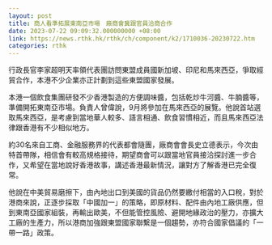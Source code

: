 ```yaml
---
layout: post
title: 商人看準拓展東南亞市場　廠商會冀跟官員洽商合作
date: 2023-07-22 09:09:32.000000000 +08:00
link: https://news.rthk.hk/rthk/ch/component/k2/1710036-20230722.htm
categories: rthk
---
```


行政長官李家超明天率領代表團訪問東盟成員國新加坡、印尼和馬來西亞，爭取經貿合作，本港不少企業亦正計劃到這些東盟國家發展。

本港一個飲食集團研發不少香港製造的方便調味醬，包括乾炒牛河醬、牛腩醬等，準備開拓東南亞市場。負責人曾偉說，9月將參加在馬來西亞的展覽。他說首站選取馬來西亞，是考慮到當地華人較多、語言相通、飲食習慣相近，而且馬來西亞法律跟香港有不少相似地方。

約30名來自工商、金融服務界的代表都會隨團，廠商會會長史立德表示，今次由特首帶隊，相信會有較高規格接待，期望商會可以跟當地官員接洽探討進一步合作，又希望在當地說好香港故事，講述香港最新情況，讓對方了解香港已完全復常。

他說在中美貿易磨擦下，由內地出口到美國的貨品仍然要繳付相當的入口稅，對於港商來說，正逐步採取「中國加一」的策略，即原材料、配件由內地工廠供應，但到東南亞國家組裝，再輸出歐美，不但能管控風險、避開地緣政治的壓力，亦擴大工廠的生產力，所以港商加強跟東盟國家聯繫是一個趨勢，亦符合國家倡議的「一帶一路」政策。
